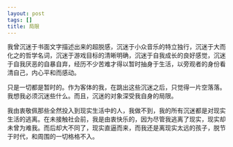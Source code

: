 ```yaml
---
layout: post
tags: []
title: 局限
---
```


我曾沉迷于书面文字描述出来的超脱感，沉迷于小众音乐的特立独行，沉迷于大而化之的哲学名词，沉迷于游戏目标的清晰明确，沉迷于自我成长的良好感觉，沉迷于自我厌恶的自暴自弃，经历不少苦难才得以暂时抽身于生活，以旁观者的身份看清自己，内心平和而感动。

只是一切都是暂时的。作为客体的我，在跳出这些沉迷之后，只觉得一片空落落。我想我必须沉迷些什么。而且，沉迷的对象深受我自身的局限。

我由衷敬佩那些全然投入到现实生活中的人，我做不到，我的所有沉迷都是对现实生活的逃离。在未接触社会前，我是由衷快乐的，因为尽管我逃离了现实，现实却未曾为难我。而后却大不同了，现实直逼而来，而我还是离现实太远的孩子，脱节于时代，和周围的一切格格不入。

